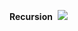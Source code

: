 **Recursion**
​
![](https://assets.leetcode.com/users/images/ff7cd2b5-7391-4a33-a075-74cbecde85bb_1642330461.3478644.png)
​
​
